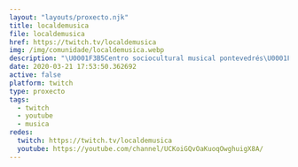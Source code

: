 ```yaml
---
layout: "layouts/proxecto.njk"
title: localdemusica
file: localdemusica
href: https://twitch.tv/localdemusica
img: /img/comunidade/localdemusica.webp
description: "\U0001F3B5Centro sociocultural musical pontevedrés\U0001F3B5"
date: 2020-03-21 17:53:50.362692
active: false
platform: twitch
type: proxecto
tags:
  - twitch
  - youtube
  - musica
redes:
  twitch: https://twitch.tv/localdemusica
  youtube: https://youtube.com/channel/UCKoiGQvOaKuoqOwghuigX8A/
---
```

